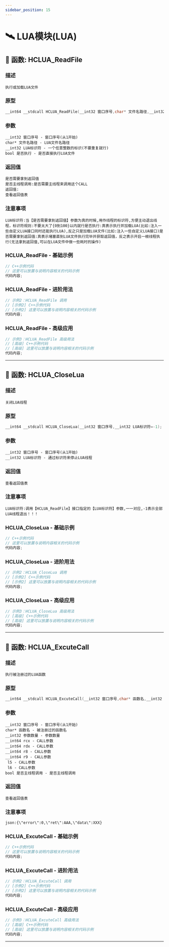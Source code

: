 ```yaml
---
sidebar_position: 15
---
```


# 🛰️ LUA模块(LUA)
## 📌 函数: HCLUA_ReadFile
### 描述
```
执行或加载LUA文件
```
### 原型
```cpp
__int64 __stdcall HCLUA_ReadFile(__int32 窗口序号,char* 文件名路径,__int32 LUA标识符,BOOL 是否执行=FALSE,BOOL 是否需要拿到返回值=FALSE,BOOL 是否主线程调用=FALSE);
```
### 参数
```
__int32 窗口序号 - 窗口序号(从1开始)
char* 文件名路径 - LUA文件名路径
__int32 LUA标识符 - 一个任意整数的标识(不要重复就行)
bool 是否执行 - 是否直接执行LUA文件
```
### 返回值
```
是否需要拿到返回值
是否主线程调用:是否需要主线程来调用这个CALL
返回值:
查看返回值表
```
### 注意事项
```
LUA标识符:当【是否需要拿到返回值】参数为真的时候,用作线程的标识符,方便主动退出线程，标识符规则:不要太大了{0到100}以内就行是否执行:真表示执行并加载LUA(比如:注入一些自定义LUA接口同时还能执行LUA),反之只是加载LUA文件(比如:注入一些自定义LUA接口)是否需要拿到返回值:真表示堵塞直到LUA文件执行完毕并获取返回值，反之表示开启一根线程执行(无法拿到返回值,可以在LUA文件中做一些耗时的操作)
```
### HCLUA_ReadFile - 基础示例
```cpp
// C++示例代码
// 这里可以放置与说明内容相关的代码示例
代码内容;
```
### HCLUA_ReadFile - 进阶用法
```cpp
// 示例2：HCLUA_ReadFile 调用
// [示例2] C++示例代码
// [示例2] 这里可以放置与说明内容相关的代码示例
代码内容;
```
### HCLUA_ReadFile - 高级应用
```cpp
// 示例3：HCLUA_ReadFile 高级用法
// [高级] C++示例代码
// [高级] 这里可以放置与说明内容相关的代码示例
代码内容;
```

---
## 📌 函数: HCLUA_CloseLua
### 描述
```
关闭LUA线程
```
### 原型
```cpp
__int64 __stdcall HCLUA_CloseLua(__int32 窗口序号,__int32 LUA标识符=-1);
```
### 参数
```
__int32 窗口序号 - 窗口序号(从1开始)
__int32 LUA标识符 - 通过标识符来停止LUA线程
```
### 返回值
```
查看返回值表
```
### 注意事项
```
LUA标识符:调用【HCLUA_ReadFile】接口指定的【LUA标识符】参数,一一对应,-1表示全部LUA线程退出！！！
```
### HCLUA_CloseLua - 基础示例
```cpp
// C++示例代码
// 这里可以放置与说明内容相关的代码示例
代码内容;
```
### HCLUA_CloseLua - 进阶用法
```cpp
// 示例2：HCLUA_CloseLua 调用
// [示例2] C++示例代码
// [示例2] 这里可以放置与说明内容相关的代码示例
代码内容;
```
### HCLUA_CloseLua - 高级应用
```cpp
// 示例3：HCLUA_CloseLua 高级用法
// [高级] C++示例代码
// [高级] 这里可以放置与说明内容相关的代码示例
代码内容;
```

---
## 📌 函数: HCLUA_ExcuteCall
### 描述
```
执行被注册过的LUA函数
```
### 原型
```cpp
__int64 __stdcall HCLUA_ExcuteCall(__int32 窗口序号,char* 函数名,__int32 参数数量=0,__int64 rcx=0,__int64 rdx=0,__int64 r8=0,__int64 r9=0,__int64 lparam5=0,__int64 lparam6=0,BOOL 是否主线程调用=FALSE);
```
### 参数
```
__int32 窗口序号 - 窗口序号(从1开始)
char* 函数名 - 被注册过的函数名
__int32 参数数量 - 参数数量
__int64 rcx - CALL参数
__int64 rdx - CALL参数
__int64 r8 - CALL参数
__int64 r9 - CALL参数
 l5 - CALL参数
 l6 - CALL参数
bool 是否主线程调用 - 是否主线程调用
```
### 返回值
```
查看返回值表
```
### 注意事项
```
json:{\"error\":0,\"ret\":AAA,\"data\":XXX}
```
### HCLUA_ExcuteCall - 基础示例
```cpp
// C++示例代码
// 这里可以放置与说明内容相关的代码示例
代码内容;
```
### HCLUA_ExcuteCall - 进阶用法
```cpp
// 示例2：HCLUA_ExcuteCall 调用
// [示例2] C++示例代码
// [示例2] 这里可以放置与说明内容相关的代码示例
代码内容;
```
### HCLUA_ExcuteCall - 高级应用
```cpp
// 示例3：HCLUA_ExcuteCall 高级用法
// [高级] C++示例代码
// [高级] 这里可以放置与说明内容相关的代码示例
代码内容;
```

---
